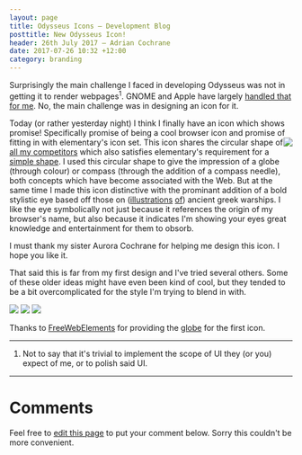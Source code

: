 ```yaml
---
layout: page
title: Odysseus Icons — Development Blog
posttitle: New Odysseus Icon!
header: 26th July 2017 — Adrian Cochrane
date: 2017-07-26 10:32 +12:00
category: branding
---
```


Surprisingly the main challenge I faced in developing Odysseus was not in getting it to render webpages<sup title="Not to say that it's trivial to implement the scope of UI they expect of me, or to polish said UI">1</sup>. GNOME and Apple have largely [handled that for me](https://webkitgtk.org/). No, the main challenge was in designing an icon for it.

Today (or rather yesterday night) I think I finally have an icon which shows promise! Specifically promise of being a cool browser icon and promise of fitting in with elementary's icon set. <img style="float: right;" src='{{ "/media/2017-07-26/odysseus-eye.svg" | relative_url }}' /> This icon shares the circular shape of [all my competitors](http://blog.uvm.edu/helpline-tech/files/2011/06/1browsers2.png) which also satisfies elementary's requirement for a [simple shape](https://elementary.io/docs/human-interface-guidelines#shape). I used this circular shape to give the impression of a globe (through colour) or compass (through the addition of a compass needle), both concepts which have become associated with the Web. But at the same time I made this icon distinctive with the prominant addition of a bold stylistic eye based off those on ([illustrations](https://www.arkarts.com/image/childrens-theatre-images/the-odyssey_poster.png) [of](http://studio-ghibli.wikia.com/wiki/Tales_from_Earthsea_(film))) ancient greek warships. I like the eye symbolically not just because it references the origin of my browser's name, but also because it indicates I'm showing your eyes great knowledge and entertainment for them to obsorb. 

I must thank my sister Aurora Cochrane for helping me design this icon. I hope you like it. 

<p style="clear: both;">That said this is far from my first design and I've tried several others. Some of these older ideas might have even been kind of cool, but they tended to be a bit overcomplicated for the style I'm trying to blend in with. </p>

<img src='{{ "/media/2017-07-26/oddysseus-complex-icon.svg" | relative_url}}' />
<img src='{{ "/media/2017-07-26/eye.svg" | relative_url }}' />
<img src='{{ "/media/2017-07-26/oddysseus-web.svg" | relative_url }}' />

Thanks to [FreeWebElements](http://freewebelements.com/) for providing the [globe](http://www.freevectors.net/details/Vector+Globe+Icon) for the first icon.

---

1. Not to say that it's trivial to implement the scope of UI they (or you) expect of me, or to polish said UI.

---

# Comments 

Feel free to [edit this page](https://github.com/alcinnz/Odysseus/edit/gh-pages/_posts/2017-07-26-app-icon.md) to put your comment below. Sorry this couldn't be more convenient.
